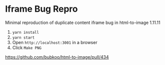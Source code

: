 # Iframe Bug Repro

Minimal reproduction of duplicate content iframe bug in html-to-image 1.11.11

1. `yarn install`
2. `yarn start`
3. Open `http://localhost:3001` in a browser
4. Click `Make PNG`

https://github.com/bubkoo/html-to-image/pull/434
